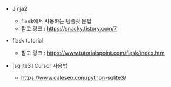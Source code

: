* Jinja2 
  - flask에서 사용하는 템플릿 문법
  - 참고 링크 : https://snacky.tistory.com/7
  
* flask tutorial 
  - 참고 링크 : https://www.tutorialspoint.com/flask/index.htm
  
* [sqlite3] Cursor 사용법
  - https://www.daleseo.com/python-sqlite3/
